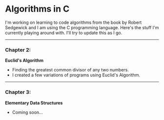 # Algorithms in C

I'm working on learning to code algorithms from the book by Robert Sedgewick and I am using the C programming language. Here's the stuff I'm currently playing around with. I'll try to update this as I go.

---
### Chapter 2: 
**Euclid's Algorithm** 
- Finding the greatest common divisor of any two numbers.
- I created a few variations of programs using Euclid's Algorithm. 

---
### Chapter 3:
**Elementary Data Structures**
- Coming soon... 
